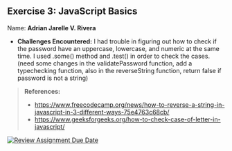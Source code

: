 ## Exercise 3: JavaScript Basics
  
Name: **Adrian Jarelle V. Rivera**

- **Challenges Encountered:** I had trouble in figuring out how to check if the password have an uppercase, lowercase, and numeric at the same time. I used .some() method and .test() in order to check the cases. (need some changes in the validatePassword function, add a typechecking function, also in the reverseString function, return false if password is not a string)


>**References:**
> - https://www.freecodecamp.org/news/how-to-reverse-a-string-in-javascript-in-3-different-ways-75e4763c68cb/
> - https://www.geeksforgeeks.org/how-to-check-case-of-letter-in-javascript/






[![Review Assignment Due Date](https://classroom.github.com/assets/deadline-readme-button-22041afd0340ce965d47ae6ef1cefeee28c7c493a6346c4f15d667ab976d596c.svg)](https://classroom.github.com/a/XjO13m7Z)
